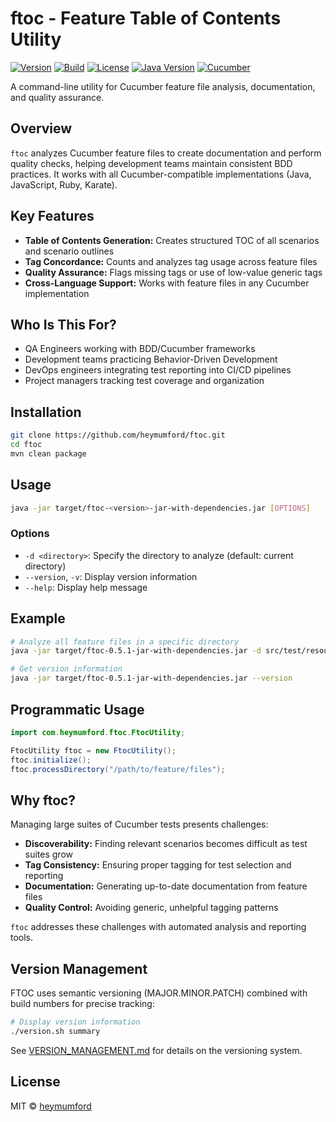 # ftoc - Feature Table of Contents Utility

[![Version](https://img.shields.io/badge/version-0.5.1-brightgreen.svg)](https://github.com/heymumford/ftoc/releases/tag/v0.5.1)
[![Build](https://img.shields.io/badge/build-12-blue.svg)](https://github.com/heymumford/ftoc/actions)
[![License](https://img.shields.io/badge/license-MIT-purple.svg)](LICENSE)
[![Java Version](https://img.shields.io/badge/java-11+-orange.svg)](https://openjdk.java.net/)
[![Cucumber](https://img.shields.io/badge/cucumber-compatible-green.svg)](https://cucumber.io/)

A command-line utility for Cucumber feature file analysis, documentation, and quality assurance.

## Overview

`ftoc` analyzes Cucumber feature files to create documentation and perform quality checks, helping development teams maintain consistent BDD practices. It works with all Cucumber-compatible implementations (Java, JavaScript, Ruby, Karate).

## Key Features

- **Table of Contents Generation:** Creates structured TOC of all scenarios and scenario outlines
- **Tag Concordance:** Counts and analyzes tag usage across feature files
- **Quality Assurance:** Flags missing tags or use of low-value generic tags
- **Cross-Language Support:** Works with feature files in any Cucumber implementation

## Who Is This For?

- QA Engineers working with BDD/Cucumber frameworks
- Development teams practicing Behavior-Driven Development
- DevOps engineers integrating test reporting into CI/CD pipelines
- Project managers tracking test coverage and organization

## Installation

```bash
git clone https://github.com/heymumford/ftoc.git
cd ftoc
mvn clean package
```

## Usage

```bash
java -jar target/ftoc-<version>-jar-with-dependencies.jar [OPTIONS]
```

### Options

- `-d <directory>`: Specify the directory to analyze (default: current directory)
- `--version`, `-v`: Display version information
- `--help`: Display help message

## Example

```bash
# Analyze all feature files in a specific directory
java -jar target/ftoc-0.5.1-jar-with-dependencies.jar -d src/test/resources/features

# Get version information
java -jar target/ftoc-0.5.1-jar-with-dependencies.jar --version
```

## Programmatic Usage

```java
import com.heymumford.ftoc.FtocUtility;

FtocUtility ftoc = new FtocUtility();
ftoc.initialize();
ftoc.processDirectory("/path/to/feature/files");
```

## Why ftoc?

Managing large suites of Cucumber tests presents challenges:

- **Discoverability:** Finding relevant scenarios becomes difficult as test suites grow
- **Tag Consistency:** Ensuring proper tagging for test selection and reporting
- **Documentation:** Generating up-to-date documentation from feature files
- **Quality Control:** Avoiding generic, unhelpful tagging patterns

`ftoc` addresses these challenges with automated analysis and reporting tools.

## Version Management

FTOC uses semantic versioning (MAJOR.MINOR.PATCH) combined with build numbers for precise tracking:

```bash
# Display version information
./version.sh summary
```

See [VERSION_MANAGEMENT.md](VERSION_MANAGEMENT.md) for details on the versioning system.

## License

MIT © [heymumford](https://github.com/heymumford)